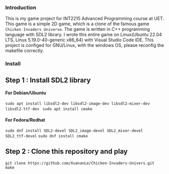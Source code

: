 ### Introduction
This is my game project for INT2215 Advanced Programming course at UET. This game is a simple 2D game, which is a clone of the famous game `Chicken Invaders Universe`. The game is written in C++ programming language with SDL2 library. I wrote this entire game on Linux(Ubuntu 22.04 LTS, Linux 5.19.0-40-generic x86_64) with Visual Studio Code IDE. This project is configed for GNU/Linux, with the windows OS, please reconfig the makefile correctly.

### Install
## Step 1 : Install SDL2 library

#### For Debian/Ubuntu
```sudo apt install libsdl2-dev libsdl2-image-dev libsdl2-mixer-dev libsdl2-ttf-dev```
``` sudo apt install cmake```
#### For Fedora/Redhat
```sudo dnf install SDL2-devel SDL2_image-devel SDL2_mixer-devel SDL2_ttf-devel```
```sudo dnf install cmake```

## Step 2 : Clone this repository and play
```git clone https://github.com/XuananLe/Chicken-Invaders-Univers.git```
```make``` 
